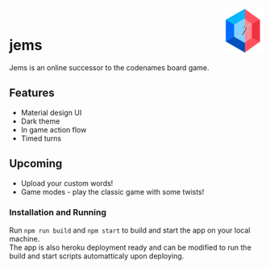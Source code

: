 <img align="right" alt="Logo" width="80px" src="https://github.com/YamSln/jems/blob/main/src/client/src/assets/logo.svg" />
<br>

# jems

Jems is an online successor to the codenames board game.

## Features

- Material design UI
- Dark theme
- In game action flow
- Timed turns

## Upcoming

- Upload your custom words!
- Game modes - play the classic game with some twists!

### Installation and Running

Run `npm run build` and `npm start` to build and start the app on your local machine. <br>
The app is also heroku deployment ready and can be modified to run the build and start scripts automatticaly upon deploying.
